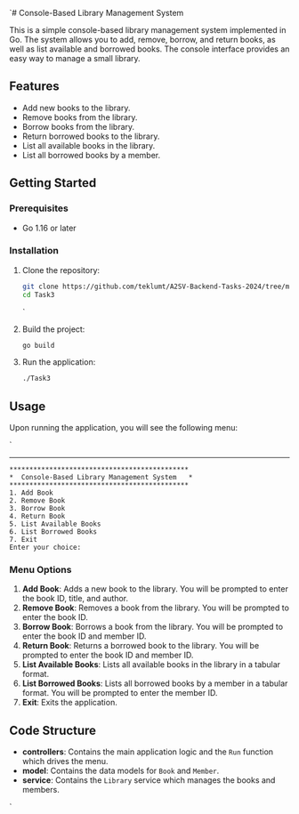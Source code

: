 `# Console-Based Library Management System

This is a simple console-based library management system implemented in Go. The system allows you to add, remove, borrow, and return books, as well as list available and borrowed books. The console interface provides an easy way to manage a small library.

## Features

- Add new books to the library.
- Remove books from the library.
- Borrow books from the library.
- Return borrowed books to the library.
- List all available books in the library.
- List all borrowed books by a member.

## Getting Started

### Prerequisites

- Go 1.16 or later

### Installation

1. Clone the repository:

   ```bash
   git clone https://github.com/teklumt/A2SV-Backend-Tasks-2024/tree/main/Task3
   cd Task3
   ```

   `

2. Build the project:

   ```bash
   go build
   ```

3. Run the application:

   ```bash
   ./Task3
   ```

## Usage

Upon running the application, you will see the following menu:

`

---

```
*********************************************
*  Console-Based Library Management System   *
*********************************************
1. Add Book
2. Remove Book
3. Borrow Book
4. Return Book
5. List Available Books
6. List Borrowed Books
7. Exit
Enter your choice:
```

### Menu Options

1. **Add Book**: Adds a new book to the library. You will be prompted to enter the book ID, title, and author.
2. **Remove Book**: Removes a book from the library. You will be prompted to enter the book ID.
3. **Borrow Book**: Borrows a book from the library. You will be prompted to enter the book ID and member ID.
4. **Return Book**: Returns a borrowed book to the library. You will be prompted to enter the book ID and member ID.
5. **List Available Books**: Lists all available books in the library in a tabular format.
6. **List Borrowed Books**: Lists all borrowed books by a member in a tabular format. You will be prompted to enter the member ID.
7. **Exit**: Exits the application.

## Code Structure

- **controllers**: Contains the main application logic and the `Run` function which drives the menu.
- **model**: Contains the data models for `Book` and `Member`.
- **service**: Contains the `Library` service which manages the books and members.

`

```

```
